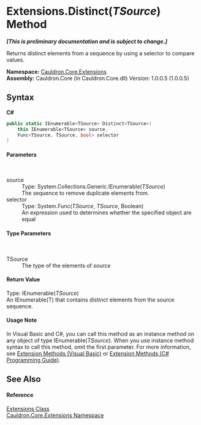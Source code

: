 # Extensions.Distinct(*TSource*) Method 
 _**\[This is preliminary documentation and is subject to change.\]**_

Returns distinct elements from a sequence by using a selector to compare values.

**Namespace:**&nbsp;<a href="N_Cauldron_Core_Extensions">Cauldron.Core.Extensions</a><br />**Assembly:**&nbsp;Cauldron.Core (in Cauldron.Core.dll) Version: 1.0.0.5 (1.0.0.5)

## Syntax

**C#**<br />
``` C#
public static IEnumerable<TSource> Distinct<TSource>(
	this IEnumerable<TSource> source,
	Func<TSource, TSource, bool> selector
)

```


#### Parameters
&nbsp;<dl><dt>source</dt><dd>Type: System.Collections.Generic.IEnumerable(*TSource*)<br />The sequence to remove duplicate elements from.</dd><dt>selector</dt><dd>Type: System.Func(*TSource*, *TSource*, Boolean)<br />An expression used to determines whether the specified object are equal</dd></dl>

#### Type Parameters
&nbsp;<dl><dt>TSource</dt><dd>The type of the elements of *source*</dd></dl>

#### Return Value
Type: IEnumerable(*TSource*)<br />An IEnumerable(T) that contains distinct elements from the source sequence.

#### Usage Note
In Visual Basic and C#, you can call this method as an instance method on any object of type IEnumerable(*TSource*). When you use instance method syntax to call this method, omit the first parameter. For more information, see <a href="http://msdn.microsoft.com/en-us/library/bb384936.aspx">Extension Methods (Visual Basic)</a> or <a href="http://msdn.microsoft.com/en-us/library/bb383977.aspx">Extension Methods (C# Programming Guide)</a>.

## See Also


#### Reference
<a href="T_Cauldron_Core_Extensions_Extensions">Extensions Class</a><br /><a href="N_Cauldron_Core_Extensions">Cauldron.Core.Extensions Namespace</a><br />